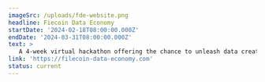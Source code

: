```yaml
---
imageSrc: /uploads/fde-website.png
headline: Fiecoin Data Economy
startDate: '2024-02-18T08:00:00.000Z'
endDate: '2024-03-31T08:00:00.000Z'
text: >
   A 4-week virtual hackathon offering the chance to unleash data creativity and build innovative applications using Filecoin and InterPlanetary Consensus (IPC).
link: 'https://filecoin-data-economy.com'
status: current
---
```

